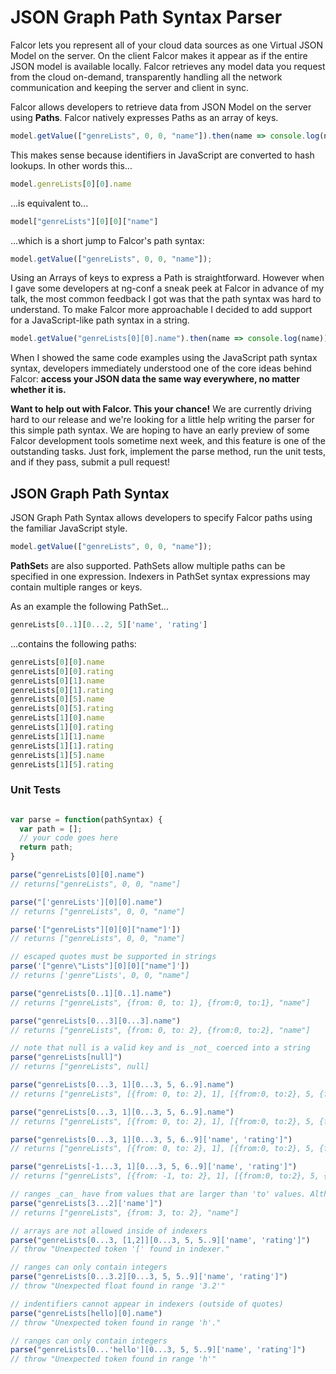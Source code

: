 # JSON Graph Path Syntax Parser

Falcor lets you represent all of your cloud data sources as one Virtual JSON Model on the server. On the client Falcor makes it appear as if the entire JSON model is available locally. Falcor retrieves any model data you request from the cloud on-demand, transparently handling all the network communication and keeping the server and client in sync.

Falcor allows developers to retrieve data from JSON Model on the server using **Paths**. Falcor natively expresses Paths as an array of keys.

```JavaScript
model.getValue(["genreLists", 0, 0, "name"]).then(name => console.log(name)); // Prints "Die Hard"
```
This makes sense because identifiers in JavaScript are converted to hash lookups. In other words this...

```JavaScript
model.genreLists[0][0].name
```
...is equivalent to...
```JavaScript
model["genreLists"][0][0]["name"]
```
...which is a short jump to Falcor's path syntax:
```JavaScript
model.getValue(["genreLists", 0, 0, "name"]);
```
Using an Arrays of keys to express a Path is straightforward. However when I gave some developers at ng-conf a sneak peek at Falcor in advance of my talk, the most common feedback I got was that the path syntax was hard to understand. To make Falcor more approachable I decided to add support for a JavaScript-like path syntax in a string.

```JavaScript
model.getValue("genreLists[0][0].name").then(name => console.log(name)); // Prints "Die Hard"
```
When I showed the same code examples using the JavaScript path syntax syntax, developers immediately understood one of the core ideas behind Falcor: **access your JSON data the same way everywhere, no matter whether it is.**

**Want to help out with Falcor. This your chance!** We are currently driving hard to our release and we're looking for a little help writing the parser for this simple path syntax.  We are hoping to have an early preview of some Falcor development tools sometime next week, and this feature is one of the outstanding tasks. Just fork, implement the parse method, run the unit tests, and if they pass, submit a pull request!

## JSON Graph Path Syntax

JSON Graph Path Syntax allows developers to specify Falcor paths using the familiar JavaScript style. 

```JavaScript
model.getValue(["genreLists", 0, 0, "name"]);
```

**PathSet**s are also supported. PathSets allow multiple paths can be specified in one expression.  Indexers in PathSet syntax expressions may contain multiple ranges or keys.

As an example the following PathSet...
```JavaScript
genreLists[0..1][0...2, 5]['name', 'rating']
```
...contains the following paths:
```JavaScript
genreLists[0][0].name
genreLists[0][0].rating
genreLists[0][1].name
genreLists[0][1].rating
genreLists[0][5].name
genreLists[0][5].rating
genreLists[1][0].name
genreLists[1][0].rating
genreLists[1][1].name
genreLists[1][1].rating
genreLists[1][5].name
genreLists[1][5].rating
````

### Unit Tests

```JavaScript

var parse = function(pathSyntax) {
  var path = [];
  // your code goes here
  return path;
}

parse("genreLists[0][0].name") 
// returns["genreLists", 0, 0, "name"]

parse("['genreLists'][0][0].name") 
// returns ["genreLists", 0, 0, "name"]

parse('["genreLists"][0][0]["name"]'])
// returns ["genreLists", 0, 0, "name"]

// escaped quotes must be supported in strings
parse('["genre\"Lists"][0][0]["name"]'])
// returns ['genre"Lists', 0, 0, "name"]

parse("genreLists[0..1][0..1].name")
// returns ["genreLists", {from: 0, to: 1}, {from:0, to:1}, "name"]

parse("genreLists[0...3][0...3].name")
// returns ["genreLists", {from: 0, to: 2}, {from:0, to:2}, "name"]

// note that null is a valid key and is _not_ coerced into a string
parse("genreLists[null]")
// returns ["genreLists", null] 

parse("genreLists[0...3, 1][0...3, 5, 6..9].name")
// returns ["genreLists", [{from: 0, to: 2}, 1], [{from:0, to:2}, 5, {from:6, to: 9}], "name"]

parse("genreLists[0...3, 1][0...3, 5, 6..9].name")
// returns ["genreLists", [{from: 0, to: 2}, 1], [{from:0, to:2}, 5, {from:6, to: 9}], "name"]

parse("genreLists[0...3, 1][0...3, 5, 6..9]['name', 'rating']")
// returns ["genreLists", [{from: 0, to: 2}, 1], [{from:0, to:2}, 5, {from:6, to: 9}], ["name","rating"]]

parse("genreLists[-1...3, 1][0...3, 5, 6..9]['name', 'rating']")
// returns ["genreLists", [{from: -1, to: 2}, 1], [{from:0, to:2}, 5, {from:6, to: 9}], ["name","rating"]]

// ranges _can_ have from values that are larger than 'to' values. Although this _is_ invalid, it's not the parser's job to enforce this.
parse("genreLists[3...2]['name']")
// returns ["genreLists", {from: 3, to: 2}, "name"]

// arrays are not allowed inside of indexers
parse("genreLists[0...3, [1,2]][0...3, 5, 5..9]['name', 'rating']")
// throw "Unexpected token '[' found in indexer."

// ranges can only contain integers
parse("genreLists[0...3.2][0...3, 5, 5..9]['name', 'rating']")
// throw "Unexpected float found in range '3.2'"

// indentifiers cannot appear in indexers (outside of quotes)
parse("genreLists[hello][0].name")
// throw "Unexpected token found in range 'h'."

// ranges can only contain integers
parse("genreLists[0...'hello'][0...3, 5, 5..9]['name', 'rating']")
// throw "Unexpected token found in range 'h'"
```
